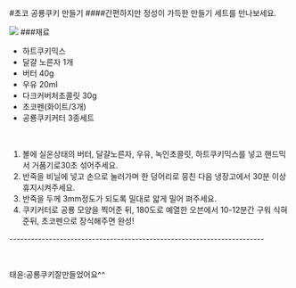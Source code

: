 #초코 공룡쿠키 만들기
####간편하지만 정성이 가득한 만들기 세트를 만나보세요.
  
![](./https://i.imgur.com/OHAZxMa.jpg)
###재료
* 하트쿠키믹스
* 달걀 노른자 1개
* 버터 40g
* 우유 20ml
* 다크커버처초콜릿 30g
* 초코펜(화이트/3개)
* 공룡쿠키커터 3종세트
<br/>

1. 볼에 실온상태의 버터, 달걀노른자, 우유, 녹인초콜릿, 하트쿠키믹스를 넣고 핸드믹서 거품기로30초 섞어주세요.
1. 반죽을 비닐에 넣고 손으로 눌러가며 한 덩어리로 뭉친 다음 냉장고에서 30분 이상 휴지시켜주세요.
1. 반죽을 두께 3mm정도가 되도록 밀대로 얇게 밀어 펴주세요.
1. 쿠키커터로 공룡 모양을 찍어준 뒤, 180도로 예열한 오븐에서 10-12분간 구워 식혀준뒤, 초코펜으로 장식해주면 완성!
  
-----------------------------------------------------------------------<br/>

<br/>

  
태윤:공룡쿠키잘만들었어요^^
